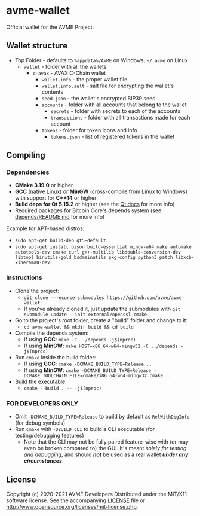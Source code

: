 # avme-wallet

Official wallet for the AVME Project.

## Wallet structure

* Top Folder - defaults to `%appdata%/AVME` on Windows, `~/.avme` on Linux
  * `wallet` - folder with all the wallets
    * `c-avax` - AVAX C-Chain wallet
      * `wallet.info` - the proper wallet file
      * `wallet.info.salt` - salt file for encrypting the wallet's contents
      * `seed.json` - the wallet's encrypted BIP39 seed
      * `accounts` - folder with all accounts that belong to the wallet
        * `secrets` - folder with secrets to each of the accounts
        * `transactions` - folder with all transactions made for each account
      * `tokens` - folder for token icons and info
        * `tokens.json` - list of registered tokens in the wallet

## Compiling

### Dependencies

* **CMake 3.19.0** or higher
* **GCC** (native Linux) *or* **MinGW** (cross-compile from Linux to Windows) with support for **C++14** or higher
* **Build deps for Qt 5.15.2** or higher (see the [Qt docs](https://wiki.qt.io/Building_Qt_5_from_Git) for more info)
* Required packages for Bitcoin Core's depends system (see [depends/README.md](depends/README.md) for more info)

Example for APT-based distros:
* `sudo apt-get build-dep qt5-default`
* `sudo apt-get install bison build-essential mingw-w64 make automake autotools-dev cmake curl g++-multilib libdouble-conversion-dev libtool binutils-gold bsdmainutils pkg-config python3 patch libxcb-xinerama0-dev`

### Instructions

* Clone the project:
  * `git clone --recurse-submodules https://github.com/avme/avme-wallet`
  * If you've already cloned it, just update the submodules with `git submodule update --init external/openssl-cmake`
* Go to the project's root folder, create a "build" folder and change to it:
  * `cd avme-wallet && mkdir build && cd build`
* Compile the depends system:
  * If using **GCC**: `make -C ../depends -j$(nproc)`
  * If using **MinGW**: `make HOST=x86_64-w64-mingw32 -C ../depends -j$(nproc)`
* Run `cmake` inside the build folder:
  * If using **GCC**: `cmake -DCMAKE_BUILD_TYPE=Release ..`
  * If using **MinGW**: `cmake -DCMAKE_BUILD_TYPE=Release -DCMAKE_TOOLCHAIN_FILE=cmake/x86_64-w64-mingw32.cmake ..`
* Build the executable:
  * `cmake --build . -- -j$(nproc)`

### FOR DEVELOPERS ONLY

* Omit `-DCMAKE_BUILD_TYPE=Release` to build by default as `RelWithDbgInfo` (for debug symbols)
* Run `cmake` with `-DBUILD_CLI` to build a CLI executable (for testing/debugging features)
  * Note that the CLI may not be fully paired feature-wise with (or may even be broken compared to) the GUI. It's meant *solely for testing and debugging*, and should ***not*** be used as a real wallet ***under any circumstances***.

## License

Copyright (c) 2020-2021 AVME Developers
Distributed under the MIT/X11 software license.
See the accompanying [LICENSE](LICENSE) file or http://www.opensource.org/licenses/mit-license.php.
